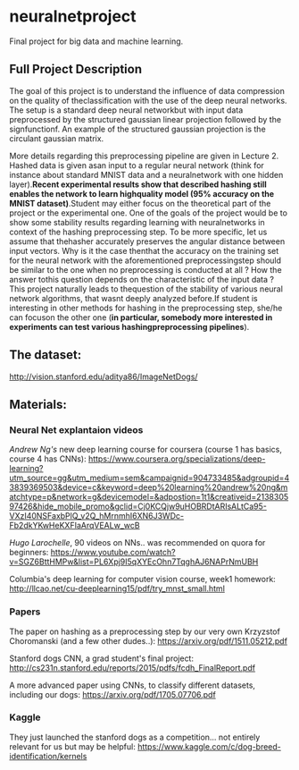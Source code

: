 # neuralnetproject
Final project for big data and machine learning. 

## Full Project Description

The  goal  of  this  project  is  to  understand  the  influence  of  data  compression  on  the  quality  of  theclassification with the use of the deep neural networks.  The setup is a standard deep neural networkbut with input data preprocessed by the structured gaussian linear projection followed by the signfunctionf.  An example of the structured gaussian projection is the circulant gaussian matrix.

More details regarding this preprocessing pipeline are given in Lecture 2.  Hashed data is given asan input to a regular neural network (think for instance about standard MNIST data and a neuralnetwork with one hidden layer).**Recent experimental results show that described hashing still enables the network to learn highquality model (95% accuracy on the MNIST dataset)**.Student may either focus on the theoretical part of the project or the experimental one.  One of the goals of the project would be to show some stability results regarding learning with neuralnetworks in context of the hashing preprocessing step.  To be more specific, let us assume that thehasher  accurately  preserves  the  angular  distance  between  input  vectors.   Why  is  it  the  case  thenthat the accuracy on the training set for the neural network with the aforementioned preprocessingstep should be similar to the one when no preprocessing is conducted at all ?  How the answer tothis question depends on the characteristic of the input data ?  This project naturally leads to thequestion of the stability of various neural network algorithms,  that wasnt deeply analyzed before.If student is interesting in other methods for hashing in the preprocessing step,  she/he can focuson the other one (**in particular, somebody more interested in experiments can test various hashingpreprocessing pipelines**).

## The dataset:

http://vision.stanford.edu/aditya86/ImageNetDogs/

## Materials:

### Neural Net explantaion videos

*Andrew Ng's* new deep learning course for coursera (course 1 has basics, course 4 has CNNs):
https://www.coursera.org/specializations/deep-learning?utm_source=gg&utm_medium=sem&campaignid=904733485&adgroupid=43839369503&device=c&keyword=deep%20learning%20andrew%20ng&matchtype=p&network=g&devicemodel=&adpostion=1t1&creativeid=213830597426&hide_mobile_promo&gclid=Cj0KCQjw9uHOBRDtARIsALtCa95-VXzI40NSFaxbPlQ_v2Q_hMrnmhI6XN6J3WDc-Fb2dkYKwHeKXFIaArqVEALw_wcB 

*Hugo Larochelle*, 90 videos on NNs.. was recommended on quora for beginners:
https://www.youtube.com/watch?v=SGZ6BttHMPw&list=PL6Xpj9I5qXYEcOhn7TqghAJ6NAPrNmUBH

Columbia's deep learning for computer vision course, week1 homework:
http://llcao.net/cu-deeplearning15/pdf/try_mnst_small.html 

### Papers

The paper on hashing as a preprocessing step by our very own Krzyzstof Choromanski (and a few other dudes..):
https://arxiv.org/pdf/1511.05212.pdf

Stanford dogs CNN, a grad student's final project:
http://cs231n.stanford.edu/reports/2015/pdfs/fcdh_FinalReport.pdf 

A more advanced paper using CNNs, to classify different datasets, including our dogs:
https://arxiv.org/pdf/1705.07706.pdf

### Kaggle

They just launched the stanford dogs as a competition... not entirely relevant for us but may be helpful:
https://www.kaggle.com/c/dog-breed-identification/kernels

